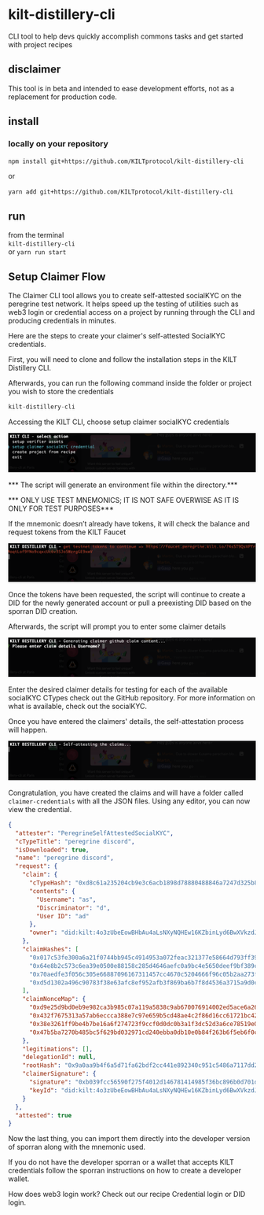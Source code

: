 # kilt-distillery-cli
CLI tool to help devs quickly accomplish commons tasks and get started with project recipes

## disclaimer
This tool is in beta and intended to ease development efforts, not as a replacement for production code. 

## install
### locally on your repository
`npm install git+https://github.com/KILTprotocol/kilt-distillery-cli`  

or

`yarn add git+https://github.com/KILTprotocol/kilt-distillery-cli`  
 

## run
from the terminal  
`kilt-distillery-cli`  
or 
`yarn run start`

## Setup Claimer Flow

The Claimer CLI tool allows you to create self-attested socialKYC on the peregrine test network. It helps speed up the testing of utilities such as web3 login or credential access on a project by running through the CLI and producing credentials in minutes.

Here are the steps to create your claimer's self-attested SocialKYC credentials.

First, you will need to clone and follow the installation steps in the KILT Distillery CLI. 

Afterwards, you can run the following command inside the folder or project you wish to store the credentials

```js
kilt-distillery-cli
```

Accessing the KILT CLI, choose setup claimer socialKYC credentials

![](./public/img/selectClaimerAction.png)

*** The script will generate an environment file within the directory.***

 *** ONLY USE TEST MNEMONICS; IT IS NOT SAFE OVERWISE AS IT IS ONLY FOR TEST PURPOSES***

If the mnemonic doesn’t already have tokens, it will check the balance and request tokens from the KILT Faucet

![](./public/img/requestingFunds.png)

Once the tokens have been requested, the script will continue to create a DID for the newly generated account or pull a preexisting DID based on the sporran DID creation.

Afterwards, the script will prompt you to enter some claimer details

![](./public/img/enteringClaimerDetails.png)

Enter the desired claimer details for testing for each of the available socialKYC CTypes check out the GitHub repository. For more information on what is available, check out the socialKYC. 

Once you have entered the claimers' details, the self-attestation process will happen.

![](./public/img/claimerSelfAttesting.png)

Congratulation, you have created the claims and will have a folder called `claimer-credentials` with all the JSON files. Using any editor, you can now view the credential.

```JSON
{
  "attester": "PeregrineSelfAttestedSocialKYC",
  "cTypeTitle": "peregrine discord",
  "isDownloaded": true,
  "name": "peregrine discord",
  "request": {
    "claim": {
      "cTypeHash": "0xd8c61a235204cb9e3c6acb1898d78880488846a7247d325b833243b46d923abe",
      "contents": {
        "Username": "as",
        "Discriminator": "d",
        "User ID": "ad"
      },
      "owner": "did:kilt:4o3zUbeEowBHbAu4aLsNXyNQHEw16KZbinLyd6BwXVkzdJKn"
    },
    "claimHashes": [
      "0x017c53fe300a6a21f0744bb945c4914953a072feac321377e58664d793ff397c",
      "0x64e8b2c573c6ea39e0500e88158c285d4646aefc0a9bc4e5650deef9bf389c50",
      "0x70aedfe3f056c305e66887096167311457cc4670c5204666f96c05b2aa273f71",
      "0xd5d1302a496c90783f38e63afc8ef952afb3f869ba6b7f8d4536a3715a9d0c38"
    ],
    "claimNonceMap": {
      "0xd9e25d9bd0eb9e982ca3b985c07a119a5838c9ab670076914002ed5ace6a2604": "f7b9ab2a-4d09-4dae-8c25-214d68574d13",
      "0x432f7675313a57ab6eccca388e7c97e659b5cd48ae4c2f86d16cc61721bc426a": "e2059d2e-5c8b-42e5-be61-d4809c027bac",
      "0x38e3261ff9be4b7be16a6f274723f9ccf0d0dc0b3a1f3dc52d3a6ce78519e0a2": "11892da5-f1e5-4652-a76e-5f7d0b8058ae",
      "0x47b5ba7270b485bc5f629bd032971cd240ebba0db10e0b84f263b6f5eb6f0ce5": "bd227dc4-1d82-4ab7-b1ca-6ae75b986f88"
    },
    "legitimations": [],
    "delegationId": null,
    "rootHash": "0x9a0aa9b4f6a5d71fa62bdf2cc441e892340c951c5486a7117dd2dd1245caa3cc",
    "claimerSignature": {
      "signature": "0xb039fcc56590f275f4012d146781414985f36bc896b0d701d1acff9503db3f5dc937e9f9f2c81256995937ada7f99c0db44c85249006dabe01b6dad2e9da8e88",
      "keyId": "did:kilt:4o3zUbeEowBHbAu4aLsNXyNQHEw16KZbinLyd6BwXVkzdJKn#0x5e7ea14081452641c4970081552f774d4b2495ce918ddc0e35fd50735e5d7e1c"
    }
  },
  "attested": true
}
```

Now the last thing, you can import them directly into the developer version of sporran along with the mnemonic used.

If you do not have the developer sporran or a wallet that accepts KILT credentials follow the sporran instructions on how to create a developer wallet. 

How does web3 login work? Check out our recipe Credential login or DID login.
